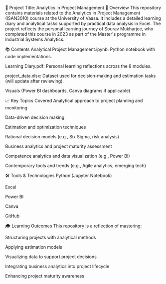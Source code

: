 📘 Project Title: Analytics in Project Management
📌 Overview
This repository contains materials related to the Analytics in Project Management (ISAN3010) course at the University of Vaasa. It includes a detailed learning diary and analytical tasks supported by practical data analysis in Excel. The project reflects the personal learning journey of Sourav Mukharjee, who completed this course in 2023 as part of the Master's programme in Industrial Systems Analytics.

📚 Contents
Analytical Project Management.ipynb: Python notebook with code implementations.

Learning Diary.pdf: Personal learning reflections across the 8 modules.

project_data.xlsx: Dataset used for decision-making and estimation tasks (will update after reviewing).

Visuals (Power BI dashboards, Canva diagrams if applicable).

📈 Key Topics Covered
Analytical approach to project planning and monitoring

Data-driven decision making

Estimation and optimization techniques

Rational decision models (e.g., Six Sigma, risk analysis)

Business analytics and project maturity assessment

Competence analytics and data visualization (e.g., Power BI)

Contemporary tools and trends (e.g., Agile analytics, emerging tech)

🛠 Tools & Technologies
Python (Jupyter Notebook)

Excel

Power BI

Canva

GitHub

🎓 Learning Outcomes
This repository is a reflection of mastering:

Structuring projects with analytical methods

Applying estimation models

Visualizing data to support project decisions

Integrating business analytics into project lifecycle

Enhancing project maturity awareness
